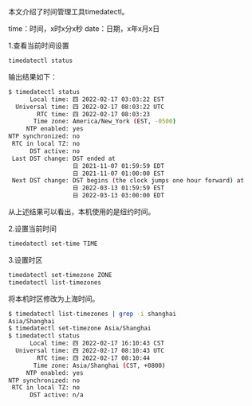 本文介绍了时间管理工具timedatectl。

time：时间，x时x分x秒
date：日期，x年x月x日

1.查看当前时间设置

```bash
timedatectl status
```

输出结果如下：

```bash
$ timedatectl status
      Local time: 四 2022-02-17 03:03:22 EST
  Universal time: 四 2022-02-17 08:03:22 UTC
        RTC time: 四 2022-02-17 08:03:23
       Time zone: America/New_York (EST, -0500)
     NTP enabled: yes
NTP synchronized: no
 RTC in local TZ: no
      DST active: no
 Last DST change: DST ended at
                  日 2021-11-07 01:59:59 EDT
                  日 2021-11-07 01:00:00 EST
 Next DST change: DST begins (the clock jumps one hour forward) at
                  日 2022-03-13 01:59:59 EST
                  日 2022-03-13 03:00:00 EDT
```

从上述结果可以看出，本机使用的是纽约时间。

2.设置当前时间

```bash
timedatectl set-time TIME
```

3.设置时区

```bash
timedatectl set-timezone ZONE
timedatectl list-timezones
```

将本机时区修改为上海时间。

```bash
$ timedatectl list-timezones | grep -i shanghai
Asia/Shanghai
$ timedatectl set-timezone Asia/Shanghai
$ timedatectl status
      Local time: 四 2022-02-17 16:10:43 CST
  Universal time: 四 2022-02-17 08:10:43 UTC
        RTC time: 四 2022-02-17 08:10:44
       Time zone: Asia/Shanghai (CST, +0800)
     NTP enabled: yes
NTP synchronized: no
 RTC in local TZ: no
      DST active: n/a
```
